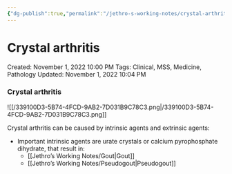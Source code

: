 ```yaml
---
{"dg-publish":true,"permalink":"/jethro-s-working-notes/crystal-arthritis/","dgPassFrontmatter":true}
---
```



# Crystal arthritis

Created: November 1, 2022 10:00 PM
Tags: Clinical, MSS, Medicine, Pathology
Updated: November 1, 2022 10:04 PM

### Crystal arthritis

![[/339100D3-5B74-4FCD-9AB2-7D031B9C78C3.png\|/339100D3-5B74-4FCD-9AB2-7D031B9C78C3.png]]

Crystal arthritis can be caused by intrinsic agents and extrinsic agents:

- Important intrinsic agents are urate crystals or calcium pyrophosphate dihydrate, that result in:
    - [[Jethro’s Working Notes/Gout\|Gout]]
    - [[Jethro’s Working Notes/Pseudogout\|Pseudogout]]